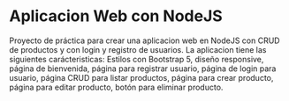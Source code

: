 # Aplicacion Web con NodeJS

Proyecto de práctica para crear una aplicacion web en NodeJS con CRUD de productos y con login y registro de usuarios. 
La aplicacion tiene las siguientes carácteristicas: Estilos con Bootstrap 5, diseño responsive, página de bienvenida, 
página para registrar usuario, página de login para usuario, página CRUD para listar productos, página para crear producto, página para editar producto, botón para eliminar producto.